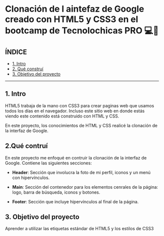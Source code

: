 # Clonación de l aintefaz de Google creado con HTML5 y CSS3 en el bootcamp de Tecnolochicas PRO 💻💜

## ÍNDICE

* [1. Intro](https://github.com/JazCBaez/clondegoogle/tree/main#1-intro)
* [2. Qué construí](https://github.com/JazCBaez/clondegoogle/tree/main#2qu%C3%A9-contru%C3%AD)
* [3. Objetivo del proyecto](https://github.com/JazCBaez/clondegoogle/tree/main#3-objetivo-del-proyecto)
****

## 1. Intro
HTML5 trabaja de la mano con CSS3 para crear paginas web que usamos todos los días en el navegador. Incluso este sitio web en donde estás viendo este contenido está construido con HTML y CSS.

En este proyecto, los conocimientos de HTML y CSS realicé la clonación de la interfaz de Google.

## 2.Qué contruí 
En este proyecto me enfoqué en contruir la clonación de la interfaz de Google. 
Contiene las siguientes secciones:

* **Header**: Sección que involucra la foto de mi perfil, iconos y un menú con hipervínculos. 

* **Main**: Sección del contenedor para los elementos cenrales de la página: logo, barra de búsqueda, iconos y botones. 

* **Footer**: Sección que incluye hipervínculos al final de la página. 

## 3. Objetivo del proyecto
Aprender a utilizar las etiquetas estándar de HTML5 y los estilos de CSS3
